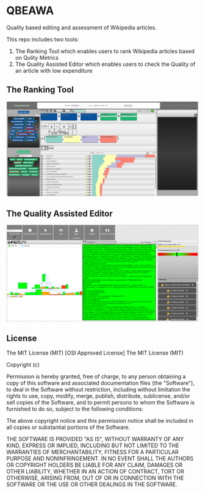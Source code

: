 QBEAWA
==========

Quality based editing and assessment of Wikipedia articles. 

This repo includes two tools:

1. The Ranking Tool which enables users to rank Wikipedia articles based on Qulity Metrics
2. The Quality Assisted Editor which enables users to check the Quality of an article with low expenditure

## The Ranking Tool

![](https://github.com/bethloe/QBEAWA/blob/master/screenshot.PNG)

## The Quality Assisted Editor
![](https://github.com/bethloe/QBEAWA/blob/master/ArticleEditor/screenshot.PNG)


## License

The MIT License (MIT)
[OSI Approved License]
The MIT License (MIT)

Copyright (c) <year> <copyright holders>

Permission is hereby granted, free of charge, to any person obtaining a copy
of this software and associated documentation files (the "Software"), to deal
in the Software without restriction, including without limitation the rights
to use, copy, modify, merge, publish, distribute, sublicense, and/or sell
copies of the Software, and to permit persons to whom the Software is
furnished to do so, subject to the following conditions:

The above copyright notice and this permission notice shall be included in
all copies or substantial portions of the Software.

THE SOFTWARE IS PROVIDED "AS IS", WITHOUT WARRANTY OF ANY KIND, EXPRESS OR
IMPLIED, INCLUDING BUT NOT LIMITED TO THE WARRANTIES OF MERCHANTABILITY,
FITNESS FOR A PARTICULAR PURPOSE AND NONINFRINGEMENT. IN NO EVENT SHALL THE
AUTHORS OR COPYRIGHT HOLDERS BE LIABLE FOR ANY CLAIM, DAMAGES OR OTHER
LIABILITY, WHETHER IN AN ACTION OF CONTRACT, TORT OR OTHERWISE, ARISING FROM,
OUT OF OR IN CONNECTION WITH THE SOFTWARE OR THE USE OR OTHER DEALINGS IN
THE SOFTWARE.
